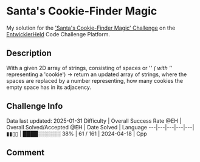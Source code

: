 # Santa's Cookie-Finder Magic

My solution for the ['Santa's Cookie-Finder Magic' Challenge](https://platform.entwicklerheld.de/challenge/santas-cookie-finder-magic) on the [EntwicklerHeld](https://platform.entwicklerheld.de/) Code Challenge Platform.

## Description
With a given 2D array of strings, consisting of spaces or '*' ( with '*' representing a 'cookie') -> return an updated array of strings, where the spaces are replaced by a number representing, how many cookies the empty space has in its adjacency.

## Challenge Info
Data last updated: 2025-01-31
Difficulty | Overall Success Rate @EH | Overall Solved/Accepted @EH | Date Solved | Language
---|---|---|---|---|
▮▮▯▯ | ████░░░░░░ 38% | 61 / 161 | 2024-04-18 | Cpp

## Comment
